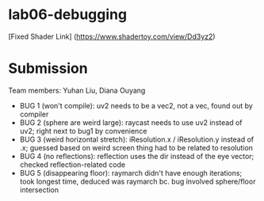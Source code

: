 # lab06-debugging
[Fixed Shader Link] (https://www.shadertoy.com/view/Dd3yz2)

# Submission
Team members: Yuhan Liu, Diana Ouyang
- BUG 1 (won't compile): uv2 needs to be a vec2, not a vec, found out by compiler
- BUG 2 (sphere are weird large): raycast needs to use uv2 instead of uv2; right next to bug1 by convenience
- BUG 3 (weird horizontal stretch): iResolution.x / iResolution.y instead of .x; guessed based on weird screen thing had to be related to resolution
- BUG 4 (no reflections): reflection uses the dir instead of the eye vector; checked reflection-related code
- BUG 5 (disappearing floor): raymarch didn't have enough iterations; took longest time, deduced was raymarch bc. bug involved sphere/floor intersection

